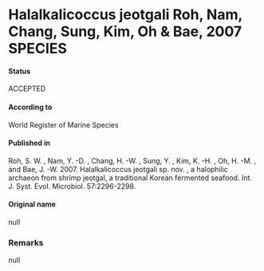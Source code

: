 # Halalkalicoccus jeotgali Roh, Nam, Chang, Sung, Kim, Oh & Bae, 2007 SPECIES

#### Status
ACCEPTED

#### According to
World Register of Marine Species

#### Published in
Roh, S. W. , Nam, Y. -D. , Chang, H. -W. , Sung, Y. , Kim, K. -H. , Oh, H. -M. , and Bae, J. -W. 2007. Halalkalicoccus jeotgali sp. nov. , a halophilic archaeon from shrimp jeotgal, a traditional Korean fermented seafood. Int. J. Syst. Evol. Microbiol. 57:2296-2298.

#### Original name
null

### Remarks
null
